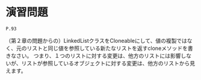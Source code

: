 
演習問題
========

`P.93`

（第２章の問題からの）LinkedListクラスをCloneableにして、値の複製ではなく、元のリストと同じ値を参照している新たなリストを返すcloneメソッドを書きなさい。
つまり、１つのリストに対する変更は、他方のリストには影響しないが、リストが参照しているオブジェクトに対する変更は、他方のリストから見えます。

